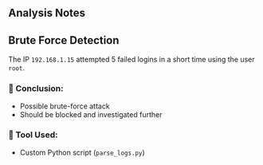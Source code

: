## Analysis Notes
## Brute Force Detection

The IP `192.168.1.15` attempted 5 failed logins in a short time using the user `root`.

### 🎯 Conclusion:
- Possible brute-force attack
- Should be blocked and investigated further

### 🔧 Tool Used:
- Custom Python script (`parse_logs.py`)
